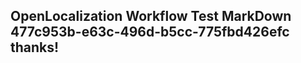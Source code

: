 <properties
ms.topic="hero-topic1"
ms.test1="hero-topic"
ms.test2="test"/>

## OpenLocalization Workflow Test MarkDown 477c953b-e63c-496d-b5cc-775fbd426efc thanks!
